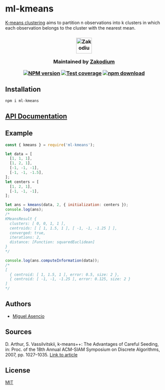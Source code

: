 # ml-kmeans

[K-means clustering][] aims to partition n observations into k clusters in which
each observation belongs to the cluster with the nearest mean.

<h3 align="center">

  <a href="https://www.zakodium.com">
    <img src="https://www.zakodium.com/brand/zakodium-logo-white.svg" width="50" alt="Zakodium logo" />
  </a>

  <p>
    Maintained by <a href="https://www.zakodium.com">Zakodium</a>
  </p>

[![NPM version][npm-image]][npm-url]
[![Test coverage][codecov-image]][codecov-url]
[![npm download][download-image]][download-url]

</h3>

## Installation

`npm i ml-kmeans`

## [API Documentation](https://mljs.github.io/kmeans/)

## Example

```js
const { kmeans } = require('ml-kmeans');

let data = [
  [1, 1, 1],
  [1, 2, 1],
  [-1, -1, -1],
  [-1, -1, -1.5],
];
let centers = [
  [1, 2, 1],
  [-1, -1, -1],
];

let ans = kmeans(data, 2, { initialization: centers });
console.log(ans);
/*
KMeansResult {
  clusters: [ 0, 0, 1, 1 ],
  centroids: [ [ 1, 1.5, 1 ], [ -1, -1, -1.25 ] ],
  converged: true,
  iterations: 2,
  distance: [Function: squaredEuclidean]
}
*/

console.log(ans.computeInformation(data));
/*
[
  { centroid: [ 1, 1.5, 1 ], error: 0.5, size: 2 },
  { centroid: [ -1, -1, -1.25 ], error: 0.125, size: 2 }
]
*/
```

## Authors

- [Miguel Asencio](https://github.com/maasencioh)

## Sources

D. Arthur, S. Vassilvitskii, k-means++: The Advantages of Careful Seeding, in: Proc. of the 18th Annual
ACM-SIAM Symposium on Discrete Algorithms, 2007, pp. 1027–1035.
[Link to article](http://ilpubs.stanford.edu:8090/778/1/2006-13.pdf)

## License

[MIT](./LICENSE)

[npm-image]: https://img.shields.io/npm/v/ml-kmeans.svg?style=flat-square
[npm-url]: https://npmjs.org/package/ml-kmeans
[codecov-image]: https://img.shields.io/codecov/c/github/mljs/kmeans.svg?style=flat-square
[codecov-url]: https://codecov.io/github/mljs/kmeans
[download-image]: https://img.shields.io/npm/dm/ml-kmeans.svg?style=flat-square
[download-url]: https://npmjs.org/package/ml-kmeans
[k-means clustering]: https://en.wikipedia.org/wiki/K-means_clustering
